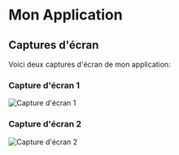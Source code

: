 # Mon Application

## Captures d'écran

Voici deux captures d'écran de mon application:

### Capture d'écran 1
![Capture d'écran 1](assets/images/image.png)

### Capture d'écran 2
![Capture d'écran 2](assets/images/image1.png)
